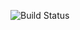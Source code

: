 ![Build Status](https://img.shields.io/github/workflow/status/USERNAME/REPOSITORY_NAME/Build%2C%20Test%2C%20and%20Upload%20Artifact?label=Build%20Status&logo=github&style=for-the-badge)
